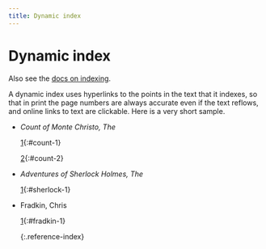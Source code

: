 ```yaml
---
title: Dynamic index
---
```


# Dynamic index

Also see the [docs on indexing](https://github.com/UR-DataScience/electric-book/tree/2a308e4940331c0bffb0ddf1cef032daccf6dc4f/samples/text/%7B%7B%20site.canonical-url%20%7D%7D/docs/editing/indexes.html).

A dynamic index uses hyperlinks to the points in the text that it indexes, so that in print the page numbers are always accurate even if the text reflows, and online links to text are clickable. Here is a very short sample.

* _Count of Monte Christo, The_  

  [1](https://github.com/UR-DataScience/electric-book/tree/2a308e4940331c0bffb0ddf1cef032daccf6dc4f/samples/text/00-08-frontispiece-page.html#count-1){:\#count-1}

  [2](https://github.com/UR-DataScience/electric-book/tree/2a308e4940331c0bffb0ddf1cef032daccf6dc4f/samples/text/02-01-plain-images.html#count-2){:\#count-2}

* _Adventures of Sherlock Holmes, The_  

  [1](https://github.com/UR-DataScience/electric-book/tree/2a308e4940331c0bffb0ddf1cef032daccf6dc4f/samples/text/01-01-plain-text.html#sherlock-1){:\#sherlock-1}

* Fradkin, Chris  

  [1](https://github.com/UR-DataScience/electric-book/tree/2a308e4940331c0bffb0ddf1cef032daccf6dc4f/samples/text/02-02-figures.html#fradkin-1){:\#fradkin-1}

  {:.reference-index}

